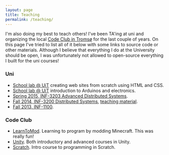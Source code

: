 ```yaml
---
layout: page
title: Teaching
permalink: /teaching/
---
```


I'm also doing my best to teach others! I've been TA'ing at uni and organizing
the local [Code Club in Tromsø](kodeklubben-tromso.github.io) for the last couple
of years. On this page I've tried to list all of it below with some links to 
source code or other materials. Although I believe that everything I do at the 
University should be open, I was unfortunately not allowed to open-source 
everything I built for the uni courses! 

### Uni

- [School lab @ UiT](https://github.com/skolelab/nettsider) creating web sites
  from scratch using HTML and CSS.
- [School lab @ UiT](https://github.com/skolelab/arduino) introduction to
  Arduinos and electronics. 
- [Spring 2015, INF-3203 Advanced Distributed Systems](https://github.com/uit-inf-3203). 
- [Fall 2014, INF-3200 Distributed Systems](https://github.com/uit-inf-3200),
  [teaching material](https://github.com/fjukstad/inf-3200-2014).
- [Fall 2013, INF-1100](https://github.com/fjukstad/inf-1100-fall-2013). 

### Code Club 

- [LearnToMod](https://github.com/kodeklubben-tromso/learntomod). Learning to
  program by modding Minecraft. This was really fun! 
- [Unity](https://github.com/kodeklubben-tromso/unity). Both introductory
  and advanced courses in Unity. 
- [Scratch](https://github.com/kodeklubben-tromso/scratch). Intro course to
  programming in Scratch. 
